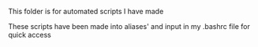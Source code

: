 
This folder is for automated scripts I have made

These scripts have been made into aliases' and input in my .bashrc file 
for quick access
